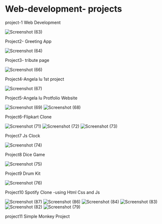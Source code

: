 # Web-development- projects

project-1 Web Development

![Screenshot (63)](https://user-images.githubusercontent.com/74282916/163495540-3440da6f-e4e7-44ca-ad64-d20dc02662f8.png)

Project2- Greeting App

![Screenshot (64)](https://user-images.githubusercontent.com/74282916/163495744-ece55194-aac9-46ac-b648-faed788f94d5.png)

Project3- tribute page

![Screenshot (66)](https://user-images.githubusercontent.com/74282916/163667647-c3e6155d-f545-4ea1-b948-fddacef44c29.png)

Project4-Angela lu 1st project

![Screenshot (67)](https://user-images.githubusercontent.com/74282916/163777423-c50176b1-1a59-4861-b8ce-ceed83e3540e.png)

Project5-Angela lu Protfolio Website

![Screenshot (69)](https://user-images.githubusercontent.com/74282916/163954153-5d5792f7-672b-4764-99dc-e54e9961dd6a.png)
![Screenshot (68)](https://user-images.githubusercontent.com/74282916/163954187-1ed244bc-e023-411c-8ce9-d1b13eee9dd1.png)

Project6-Flipkart Clone 

![Screenshot (71)](https://user-images.githubusercontent.com/74282916/164383337-1eb7546a-fed0-4288-ba46-10e728f0a271.png)
![Screenshot (72)](https://user-images.githubusercontent.com/74282916/164383420-e39739bf-f948-45aa-9eb5-0ffa32ee1719.png)
![Screenshot (73)](https://user-images.githubusercontent.com/74282916/164383495-bf93b722-61b4-46ec-b035-b78025e46286.png)

Project7 Js Clock

![Screenshot (74)](https://user-images.githubusercontent.com/74282916/164884688-3c62db22-84d4-4687-834d-c5cb3f58d065.png)

Project8 Dice Game

![Screenshot (75)](https://user-images.githubusercontent.com/74282916/164981872-aad1dd27-b0f9-41bf-bad0-922cd726bb9b.png)


Project9 Drum Kit

![Screenshot (76)](https://user-images.githubusercontent.com/74282916/165041648-d8a2dd35-35de-44ff-9ea8-26d424aba297.png)

Project10 Spotify Clone -using Html Css and Js

![Screenshot (87)](https://user-images.githubusercontent.com/74282916/165336207-96cded02-ecb9-406c-88ef-2abde8f54717.png)
![Screenshot (86)](https://user-images.githubusercontent.com/74282916/165336579-a6b4735a-a399-4d9c-b0b6-150c1b5629a0.png)
![Screenshot (84)](https://user-images.githubusercontent.com/74282916/165336705-cb4d1940-0b70-4c1f-b2f7-2968d1c821e3.png)
![Screenshot (83)](https://user-images.githubusercontent.com/74282916/165336831-ab19be45-aeb8-457d-a991-7d9cb9a7a302.png)
![Screenshot (82)](https://user-images.githubusercontent.com/74282916/165337108-30d66cae-23fc-4208-b5eb-ee72cf80f7f1.png)
![Screenshot (79)](https://user-images.githubusercontent.com/74282916/165337315-6ff80e14-5021-47aa-b2f2-ff5addbb9aff.png)

project11 Simple Monkey Project

